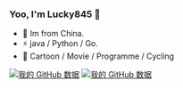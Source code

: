 ### Yoo, I'm Lucky845 👋

- 🍻 Im from China.
- ⚡ java / Python / Go.
- 🏃 Cartoon / Movie / Programme / Cycling

[![我的 GitHub 数据](https://github-readme-stats.vercel.app/api?username=lucky845&hide_title=true)](https://github.com/lucky845)
[![我的 GitHub 数据](https://github-readme-stats.vercel.app/api/top-langs/?username=lucky845&hide_title=true&layout=compact)](https://github.com/lucky845)
